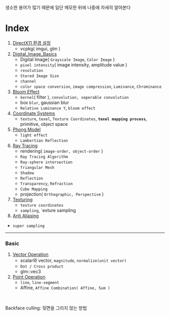 생소한 용어가 많기 때문에 일단 메모한 뒤에 나중에 자세히 알아본다<br>

# Index
1. [DirectX11 환경 설정](0_DirectX11_환경설정.md)
   - vcpkg( imgui, glm )
2. [Digital_Image_Basics](1_Digital_Image_Basics.md)
   - Digital Image( `Grayscale Image`, `Color Image` )
   - `pixel intensity`( image intensity, amplitude value )
   - `resolution`
   - `Stored Image Size`
   - `channel`
   - `color space conversion`, `image compression`, `Luminance`, `Chrominance`
3. [Bloom Effect](2_Bloom_Effect.md)
   - `kernel`( filter ), `convolution, seperable convolution`
   - box `blur`, gaussian blur
   - `Relative Luminance Y`, `bloom effect`
4. [Coordinate Systems](4_Coordinate_Systems.md)
   - `texture`, `texel`, `Texture Coordinates`, **`texel mapping process`**, primitive, object space
5. [Phong Model](4_Phong_Model.md)
   - `light effect`
   - `Lambertian Reflection`
6. [Ray Tracing](5_Ray_Tracing.md)
   - rendering( `image-order, object-order` )
   - `Ray Tracing Algorithm`
   - `Ray-sphere intersection`
   - `Triangular Mesh`
   - `Shadow`
   - `Reflection`
   - `Transparency`, `Refraction`
   - `Cube Mapping`
   - projection( `Orthographic, Perspective` )
7. [Texturing](6_texturing.md)
   - `texture coordinates`
   - `sampling`, `exture sampling
8.  [Anti Aliasing](7_Anti_Aliasing.md)
   - `super sampling`
---
### Basic
1. [Vector Operation](Vector_Operation.md)
   - scalar와 vector, `magnitude`, `normalize(unit vector)`
   - `Dot / Cross product`
   - glm::vec3
2. [Point Operation](Point_Operation.md)
   - `line`, `line-segment`
   - Affine, `Affine Combination( Affine, Sum )`

<br>

Backface culling: 뒷면을 그리지 않는 방법<br>
